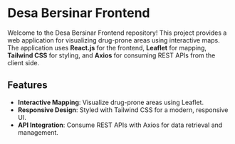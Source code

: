 # Desa Bersinar Frontend

Welcome to the Desa Bersinar Frontend repository! This project provides a web application for visualizing drug-prone areas using interactive maps. The application uses **React.js** for the frontend, **Leaflet** for mapping, **Tailwind CSS** for styling, and **Axios** for consuming REST APIs from the client side.

## Features
- **Interactive Mapping**: Visualize drug-prone areas using Leaflet.
- **Responsive Design**: Styled with Tailwind CSS for a modern, responsive UI.
- **API Integration**: Consume REST APIs with Axios for data retrieval and management.

